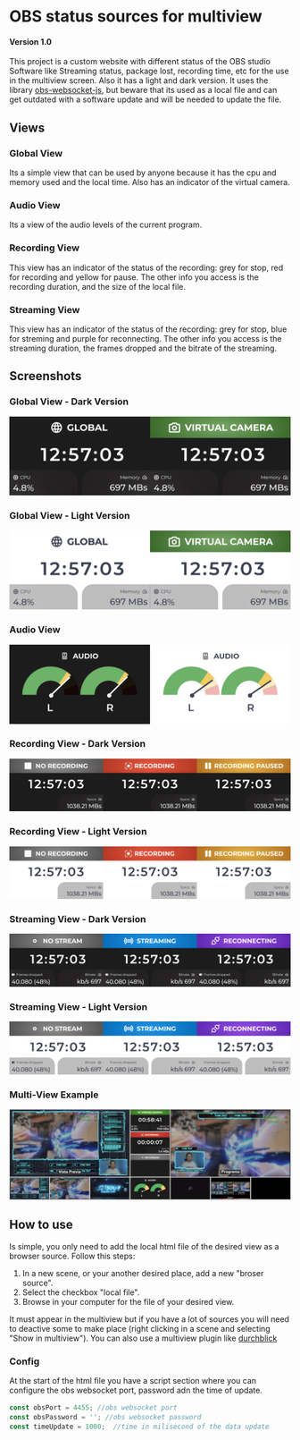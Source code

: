 # OBS status sources for multiview

#### Version 1.0

This project is a custom website with different status of the OBS studio Software like Streaming status, package lost, recording time, etc for the use in the multiview screen. Also it has a light and dark version.
 It uses the library
[obs-websocket-js](https://github.com/obs-websocket-community-projects/obs-websocket-js), but beware that its used as a local file and can get outdated with a software update and will be needed to update the file.

## Views

### Global View

Its a simple view that can be used by anyone because it has the cpu and memory used and the local time. Also has an indicator of the virtual camera.

### Audio View

Its a view of the audio levels of the current program.

### Recording View

This view has an indicator of the status of the recording: grey for stop, red for recording and yellow for pause.
The other info you access is the recording duration, and the size of the local file.

### Streaming View
This view has an indicator of the status of the recording: grey for stop, blue for streming and purple for reconnecting.
The other info you access is the streaming duration, the frames dropped and the bitrate of the streaming.

## Screenshots

### Global View - Dark Version

![Screenshot Global Dark version](https://raw.githubusercontent.com/gkoutian/obs-status-sources-multiview/main/img/Global-dark.png)

### Global View - Light Version

![Screenshot Global Light version](https://raw.githubusercontent.com/gkoutian/obs-status-sources-multiview/main/img/Global-light.png)


### Audio View

![Screenshot Audio version](https://raw.githubusercontent.com/gkoutian/obs-status-sources-multiview/main/img/Audio.png)

### Recording View - Dark Version

![Screenshot Recording dark version](https://raw.githubusercontent.com/gkoutian/obs-status-sources-multiview/main/img/Recording%20-%20dark.png)

### Recording View - Light Version

![Screenshot Recording light version](https://raw.githubusercontent.com/gkoutian/obs-status-sources-multiview/main/img/Recording%20-%20light.png)

### Streaming View - Dark Version

![Screenshot Streaming dark version](https://raw.githubusercontent.com/gkoutian/obs-status-sources-multiview/main/img/Streaming%20-%20dark.png)

### Streaming View - Light Version

![Screenshot Streaming light version](https://raw.githubusercontent.com/gkoutian/obs-status-sources-multiview/main/img/Streaming%20-%20light.png)


### Multi-View Example
![Screenshot Multiview](https://raw.githubusercontent.com/gkoutian/obs-status-sources-multiview/main/img/multiview.png)


## How to use

Is simple, you only need to add the local html file of the desired view as a browser source.
Follow this steps:

1. In a new scene, or your another desired place, add a new "broser source".
2. Select the checkbox "local file".
3. Browse in your computer for the file of your desired view.

It must appear in the multiview but if you have a lot of sources you will need to deactive some to make place (right clicking in a scene and selecting "Show in multiview").
You can also use a multiview plugin like [durchblick](https://github.com/univrsal/durchblick)

### Config
At the start of the html file you have a script section where you can configure the obs websocket port,  password adn the time of update.

```javascript
const obsPort = 4455; //obs websocket port
const obsPassword = ''; //obs websocket password
const timeUpdate = 1000;  //time in milisecond of the data update
```

